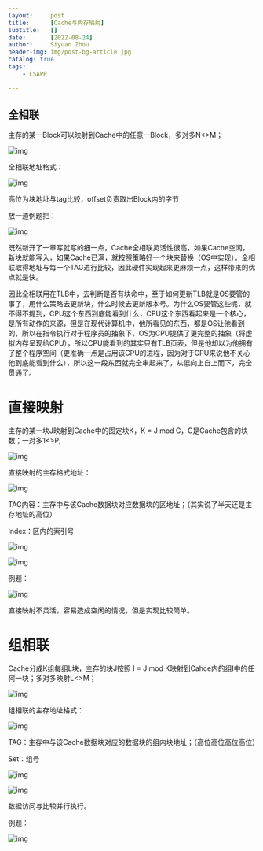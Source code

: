 ```yaml
---
layout:     post
title:		[Cache与内存映射]
subtitle:   []
date:       [2022-08-24]
author:     Siyuan Zhou
header-img: img/post-bg-article.jpg
catalog: true
tags:
    - CSAPP

---
```


##  全相联

主存的某一Block可以映射到Cache中的任意一Block，多对多N<>M；

![img](https://img-blog.csdnimg.cn/e7211755c3924249b622d87d520d6db4.png)![点击并拖拽以移动](data:image/gif;base64,R0lGODlhAQABAPABAP///wAAACH5BAEKAAAALAAAAAABAAEAAAICRAEAOw==)

全相联地址格式：

![img](https://img-blog.csdnimg.cn/db8787fddbc24e56ab61ebc6115015c9.png)![点击并拖拽以移动](data:image/gif;base64,R0lGODlhAQABAPABAP///wAAACH5BAEKAAAALAAAAAABAAEAAAICRAEAOw==)

高位为块地址与tag比较，offset负责取出Block内的字节 

放一道例题把：

![img](https://img-blog.csdnimg.cn/76bb4ebb31674e0d8e2590cf3b24ebcf.png)![点击并拖拽以移动](data:image/gif;base64,R0lGODlhAQABAPABAP///wAAACH5BAEKAAAALAAAAAABAAEAAAICRAEAOw==)

既然新开了一章写就写的细一点，Cache全相联灵活性很高，如果Cache空闲，新块就能写入，如果Cache已满，就按照策略好一个块来替换（OS中实现）。全相联取得地址与每一个TAG进行比较，因此硬件实现起来更麻烦一点，这样带来的优点就是快。

因此全相联用在TLB中，去判断是否有块命中，至于如何更新TLB就是OS要管的事了，用什么策略去更新块，什么时候去更新版本号。为什么OS要管这些呢，就不得不提到，CPU这个东西到底能看到什么，CPU这个东西看起来是一个核心，是所有动作的来源，但是在现代计算机中，他所看见的东西，都是OS让他看到的，所以在指令执行对于程序员的抽象下，OS为CPU提供了更完整的抽象（将虚拟内存呈现给CPU），所以CPU能看到的其实只有TLB页表，但是他却以为他拥有了整个程序空间（更准确一点是占用该CPU的进程，因为对于CPU来说他不关心他到底能看到什么），所以这一段东西就完全串起来了，从低向上自上而下，完全贯通了。



# 直接映射

主存的某一块J映射到Cache中的固定块K，K = J mod C，C是Cache包含的块数；一对多1<>P;

![img](https://img-blog.csdnimg.cn/2bd57ee8c1c741119335e0af57bef204.png)![点击并拖拽以移动](data:image/gif;base64,R0lGODlhAQABAPABAP///wAAACH5BAEKAAAALAAAAAABAAEAAAICRAEAOw==)

 直接映射的主存格式地址：

![img](https://img-blog.csdnimg.cn/875db76b68e248bfa4ef55875f72e81c.png)![点击并拖拽以移动](data:image/gif;base64,R0lGODlhAQABAPABAP///wAAACH5BAEKAAAALAAAAAABAAEAAAICRAEAOw==)

TAG内容：主存中与该Cache数据块对应数据块的区地址；（其实说了半天还是主存地址的高位）

Index：区内的索引号

![img](https://img-blog.csdnimg.cn/562b9e11c82e4ef7a4a88685e85ace8b.png)![点击并拖拽以移动](data:image/gif;base64,R0lGODlhAQABAPABAP///wAAACH5BAEKAAAALAAAAAABAAEAAAICRAEAOw==)

![img](https://img-blog.csdnimg.cn/abd286cbbc2c44d0b8eb60ebf272f840.png)![点击并拖拽以移动](data:image/gif;base64,R0lGODlhAQABAPABAP///wAAACH5BAEKAAAALAAAAAABAAEAAAICRAEAOw==)

 例题：

![img](https://img-blog.csdnimg.cn/2bfc50c142c14e12b7a90c6a7bbccfe7.png)![点击并拖拽以移动](data:image/gif;base64,R0lGODlhAQABAPABAP///wAAACH5BAEKAAAALAAAAAABAAEAAAICRAEAOw==)

直接映射不灵活，容易造成空闲的情况，但是实现比较简单。



# 组相联

Cache分成K组每组L块，主存的块J按照 I = J mod K映射到Cahce内的组I中的任何一块；多对多映射L<>M；

![img](https://img-blog.csdnimg.cn/e4ddee3f7caa471581ee3f33987f998f.png)![点击并拖拽以移动](data:image/gif;base64,R0lGODlhAQABAPABAP///wAAACH5BAEKAAAALAAAAAABAAEAAAICRAEAOw==)

 组相联的主存地址格式：

![img](https://img-blog.csdnimg.cn/1d7bdb23af7442d9be595778510bd571.png)![点击并拖拽以移动](data:image/gif;base64,R0lGODlhAQABAPABAP///wAAACH5BAEKAAAALAAAAAABAAEAAAICRAEAOw==)

TAG：主存中与该Cache数据块对应的数据块的组内块地址；（高位高位高位高位）

Set：组号

![img](https://img-blog.csdnimg.cn/860738e8af8842b2afdc3ec62f5a3153.png)![点击并拖拽以移动](data:image/gif;base64,R0lGODlhAQABAPABAP///wAAACH5BAEKAAAALAAAAAABAAEAAAICRAEAOw==)

![img](https://img-blog.csdnimg.cn/6b316f593b8843e8bf8d8a79c7a4f3fd.png)![点击并拖拽以移动](data:image/gif;base64,R0lGODlhAQABAPABAP///wAAACH5BAEKAAAALAAAAAABAAEAAAICRAEAOw==)

 数据访问与比较并行执行。

 例题：

![img](https://img-blog.csdnimg.cn/ddfce61388d74a1c8e2fbe05051b5499.png)![点击并拖拽以移动](data:image/gif;base64,R0lGODlhAQABAPABAP///wAAACH5BAEKAAAALAAAAAABAAEAAAICRAEAOw==)
